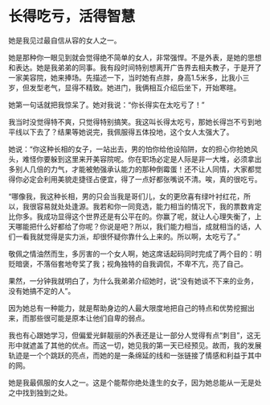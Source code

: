 # 长得吃亏，活得智慧

她是我见过最自信从容的女人之一。 

她是那种你一眼见到就会觉得绝不简单的女人，非常强悍。不是外表，是她的思想和表达。她是我弟弟的同事。我有段时间特别想离开广告界去相夫教子，于是开了一家美容院，她来捧场。先描述一下，当时她有点胖，身高1.5米多，比我小三岁，但发型老气，显得不精致。她进门，我俩相互介绍后坐下，开始寒暄。 

她第一句话就把我惊呆了。她对我说：“你长得实在太吃亏了！” 

我当时没觉得特不爽，只觉得特别搞笑。我这叫长得太吃亏，那她长得岂不亏到地平线以下去了？结果等她说完，我佩服得五体投地，这个女人太强大了。 

她说：“你这种长相的女子，一站出去，男的怕你给他设陷阱，女的担心你抢她风头，难怪你要躲到这里来开美容院呢。你在职场必定是人际是非一大堆，必须拿出多别人几倍的力气，才能被勉强承认能力的那种倒霉蛋！还不让人同情，大家都觉得你必定会利用美貌走捷径占便宜，得了一点好都张嘴说不清。唉，真的很吃亏。 

“哪像我，我这种长相，男的只会当我是哥们儿，女的更欣喜有绿叶衬红花，所以，我很容易就处处逢源。我若和你一同竞选，能力相当的情况下，我的票数肯定比你多。我成功显得这个世界还是有公平在的。你赢了呢，就让人心理失衡了，上天哪能把什么好都给了你呢？你说是吧？所以，我们能力相当，成就相当的话，人们一看我就觉得是实力派，却很怀疑你靠什么上来的。所以啊，太吃亏了。” 

敬佩之情油然而生，多厉害的一个女人啊，她这席话起码同时完成了两个目的：明贬暗褒，不落俗套地夸奖了我；视角独特的自我调侃，不卑不亢，亮了自己。 

果然，一分钟我就明白了，为什么我弟弟介绍她时，说“没有她谈不下来的业务，没有她搞不定的人”。 

因为她总有一种能力，就是帮助身边的人最大限度地把自己的特点和优势挖掘出来，而那些很可能是原本让他们自卑的弱点。 

我也有心跟她学习，但偏爱光鲜靓丽的外表还是让一部分人觉得有点“刺目”，这无形中就遮盖了其他的优点。而这一切，她见我的第一天已经预见。故而，我的发展轨迹是一个个跳跃的亮点，而她的是一条绵延的线和一张链接了情感和利益于其中的网。 

她是我最佩服的女人之一。这是个能帮你绝处逢生的女子，因为她总能从一无是处之中找到独到之处。